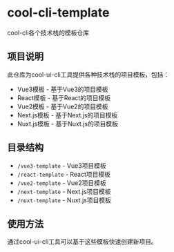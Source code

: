 <!--
 * @Author: chenGuoFeng chenguofeng@xk.design
 * @Date: 2025-04-06 12:02:56
 * @LastEditors: chenGuoFeng chenguofeng@xk.design
 * @LastEditTime: 2025-04-06 12:39:52
 * @FilePath: /cool-cli-template/README.md
 * @Description: 这是默认设置,请设置`customMade`, 打开koroFileHeader查看配置 进行设置: https://github.com/OBKoro1/koro1FileHeader/wiki/%E9%85%8D%E7%BD%AE
-->
# cool-cli-template
cool-cli各个技术栈的模板仓库

## 项目说明

此仓库为cool-ui-cli工具提供各种技术栈的项目模板，包括：

- Vue3模板 - 基于Vue3的项目模板
- React模板 - 基于React的项目模板
- Vue2模板 - 基于Vue2的项目模板
- Next.js模板 - 基于Next.js的项目模板
- Nuxt.js模板 - 基于Nuxt.js的项目模板

## 目录结构

- `/vue3-template` - Vue3项目模板
- `/react-template` - React项目模板
- `/vue2-template` - Vue2项目模板
- `/next-template` - Next.js项目模板
- `/nuxt-template` - Nuxt.js项目模板

## 使用方法

通过cool-ui-cli工具可以基于这些模板快速创建新项目。
